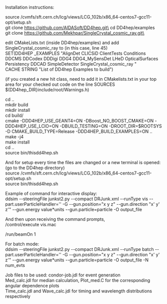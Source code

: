 Installation instructions:

source /cvmfs/sft.cern.ch/lcg/views/LCG_102b/x86_64-centos7-gcc11-opt/setup.sh\
git clone https://github.com/AIDASoft/DD4hep.git\
cd DD4hep/examples\
git clone https://github.com/Mekhpar/SingleCrystal_cosmic_ray.git\

edit CMakeLists.txt (inside DD4hep/examples) and add SingleCrystal_cosmic_ray to (in this case, line 45)\
SET(DD4HEP _EXAMPLES "AlignDet CLICSiD ClientTests Conditions DDCMS DDCodex DDDigi DDG4 DDG4_MySensDet LHeD OpticalSurfaces Persistency DDCAD SimpleDetector SingleCrystal_cosmic_ray "\
CACHE STRING "List of DD4hep Examples to build")

(if you created a new hit class, need to add it in CMakelists.txt in your top area for your checked out code on the line SOURCES $(DD4hep_DIR}include/root/Warnings.h)

cd ..\
mkdir build\
mkdir install\
cd build/\
cmake -DDD4HEP_USE_GEANT4=ON -DBoost_NO_BOOST_CMAKE=ON -DDD4HEP_USE_LCIO=ON -DBUILD_TESTING=ON -DROOT_DIR=$ROOTSYS -D CMAKE_BUILD_TYPE=Release -DDD4HEP_BUILD_EXAMPLES=ON ..\
make -j4\
make install\
cd ..\
source bin/thisdd4hep.sh

And for setup every time the files are changed or a new terminal is opened: (go to the DD4hep directory)\
source /cvmfs/sft.cern.ch/lcg/views/LCG_102b/x86_64-centos7-gcc11-opt/setup.sh\
source bin/thisdd4hep.sh

Example of command for interactive display:\
ddsim --steeringFile junkst2.py --compact DRJunk.xml --runType vis --part.userParticleHandler='' -G --gun.position="x y z" --gun.direction "x' y' z'" --gun.energy value*units --gun.particle=particle -O output_file

And then upon receiving the command prompts,\
/control/execute vis.mac 

/run/beamOn 1

For batch mode:\
ddsim --steeringFile junkst2.py --compact DRJunk.xml --runType batch --part.userParticleHandler='' -G --gun.position="x y z" --gun.direction "x' y' z'" --gun.energy value*units --gun.particle=particle -O output_file -N num_evts

Job files to be used:
condor-job.jdl for event generation\
Med_calc.jdl for median calculation, Plot_med.C for the corresponding angular dependence plots\
Time_calc.jdl and Wave_calc.jdl for timing and wavelength distributions respectively
